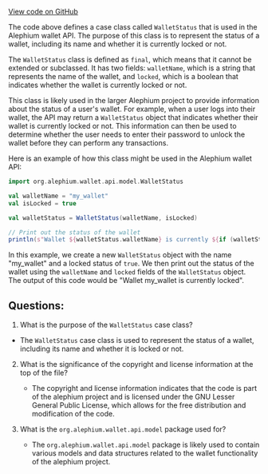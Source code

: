 [View code on GitHub](https://github.com/alephium/alephium/wallet/src/main/scala/org/alephium/wallet/api/model/WalletStatus.scala)

The code above defines a case class called `WalletStatus` that is used in the Alephium wallet API. The purpose of this class is to represent the status of a wallet, including its name and whether it is currently locked or not.

The `WalletStatus` class is defined as `final`, which means that it cannot be extended or subclassed. It has two fields: `walletName`, which is a string that represents the name of the wallet, and `locked`, which is a boolean that indicates whether the wallet is currently locked or not.

This class is likely used in the larger Alephium project to provide information about the status of a user's wallet. For example, when a user logs into their wallet, the API may return a `WalletStatus` object that indicates whether their wallet is currently locked or not. This information can then be used to determine whether the user needs to enter their password to unlock the wallet before they can perform any transactions.

Here is an example of how this class might be used in the Alephium wallet API:

```scala
import org.alephium.wallet.api.model.WalletStatus

val walletName = "my_wallet"
val isLocked = true

val walletStatus = WalletStatus(walletName, isLocked)

// Print out the status of the wallet
println(s"Wallet ${walletStatus.walletName} is currently ${if (walletStatus.locked) "locked" else "unlocked"}")
```

In this example, we create a new `WalletStatus` object with the name "my_wallet" and a locked status of `true`. We then print out the status of the wallet using the `walletName` and `locked` fields of the `WalletStatus` object. The output of this code would be "Wallet my_wallet is currently locked".
## Questions: 
 1. What is the purpose of the `WalletStatus` case class?
   - The `WalletStatus` case class is used to represent the status of a wallet, including its name and whether it is locked or not.

2. What is the significance of the copyright and license information at the top of the file?
   - The copyright and license information indicates that the code is part of the alephium project and is licensed under the GNU Lesser General Public License, which allows for the free distribution and modification of the code.

3. What is the `org.alephium.wallet.api.model` package used for?
   - The `org.alephium.wallet.api.model` package is likely used to contain various models and data structures related to the wallet functionality of the alephium project.